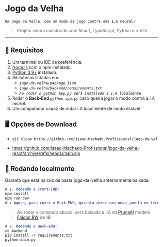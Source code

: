 # Jogo da Velha  
`Um Jogo da Velha, com um modo de jogo contra uma I.A neural!`  
> Projeto sendo construído com *React, TypeScript, Python e o Vite*   

---

## 📒 Requisitos
1. Um terminal ou IDE de preferência.  
2. [Node.js](https://nodejs.org/pt) com o npm instalado.  
3. [Python 3.9+](https://www.python.org/downloads/) instalado.  
4. Bibliotecas listadas em:
   - *`jogo-da-velha/package.json`*
   - *`jogo-da-velha/backend/requirements.txt`*
   - *`Ao rodar o python app.py será instalado a I.A localmente.`*
5. Rodar o **Back-End** *`python app.py`* caso queira jogar o modo contra a *I.A neural*.
6. Um computador capaz de rodar I.A localmente de modo estável

## 🖥️ Opções de Download
-  ```bash
   git clone https://github.com/Isaac-Machado-Profissional/jogo-da-velha-react.git
   ```
-  https://github.com/Isaac-Machado-Profissional/jogo-da-velha-react/archive/refs/heads/main.zip

## 🚀 Rodando localmente
Garanta que está na raiz da pasta jogo-da-velha anteriormente baixada.

```markdown
# 1. Rodando o Front-END:
npm install
npm run dev
# > Agora, para rodar o Back-END, garanta abrir uma nova janela no terminal.
```

> Ao rodar o comando abaixo, será baixado a I.A da [PrunaAI](https://www.pruna.ai/) modelo [Falcon RW](https://huggingface.co/PrunaAI/tiiuae-falcon-rw-1b-bnb-8bit-smashed/tree/main) de 1B:
```markdown
# 2. Rodando o Back-END:
cd backend
pip install -r requirements.txt
python main.py
```
